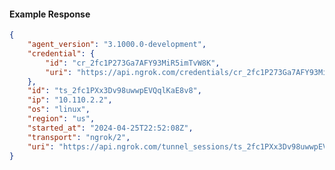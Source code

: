<!-- Code generated for API Clients. DO NOT EDIT. -->

#### Example Response

```json
{
	"agent_version": "3.1000.0-development",
	"credential": {
		"id": "cr_2fc1P273Ga7AFY93MiR5imTvW8K",
		"uri": "https://api.ngrok.com/credentials/cr_2fc1P273Ga7AFY93MiR5imTvW8K"
	},
	"id": "ts_2fc1PXx3Dv98uwwpEVQqlKaE8v8",
	"ip": "10.110.2.2",
	"os": "linux",
	"region": "us",
	"started_at": "2024-04-25T22:52:08Z",
	"transport": "ngrok/2",
	"uri": "https://api.ngrok.com/tunnel_sessions/ts_2fc1PXx3Dv98uwwpEVQqlKaE8v8"
}
```

